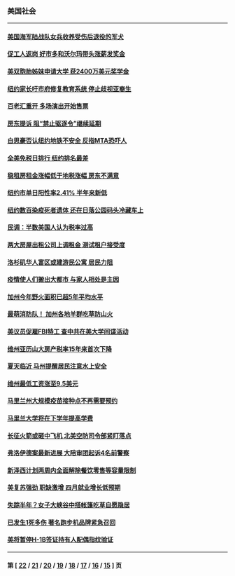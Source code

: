 ### 美国社会
---
#### [美国海军陆战队女兵收养受伤后退役的军犬](../../pages/ncid1078160/n12933082.md) 
#### [促工人返岗 好市多和沃尔玛带头涨薪发奖金](../../pages/ncid1078160/n12933599.md) 
#### [美双胞胎姊妺申请大学 获2400万美元奖学金](../../pages/ncid1078160/n12932504.md) 
#### [纽约家长吁市府修复教育系统 停止歧视亚裔生](../../pages/ncid1078160/n12932574.md) 
#### [百老汇重开 多场演出开始售票](../../pages/ncid1078160/n12932536.md) 
#### [房东提诉 阻“禁止驱逐令”继续延期](../../pages/ncid1078160/n12932563.md) 
#### [白思豪否认纽约地铁不安全 反指MTA恐吓人](../../pages/ncid1078160/n12932554.md) 
#### [全美免税日排行 纽约排名最差](../../pages/ncid1078160/n12932560.md) 
#### [稳租房租金涨幅低于地税涨幅 房东不满意](../../pages/ncid1078160/n12932571.md) 
#### [纽约市单日阳性率2.41% 半年来新低](../../pages/ncid1078160/n12932569.md) 
#### [纽约数百染疫死者遗体  还在日落公园码头冷藏车上](../../pages/ncid1078160/n12932567.md) 
#### [民调：半数美国人认为税率过高](../../pages/ncid1078160/n12932612.md) 
#### [两大房屋出租公司上调租金 测试租户接受度](../../pages/ncid1078160/n12932622.md) 
#### [洛杉矶华人富区或建游民公寓 居民力阻](../../pages/ncid1078160/n12932395.md) 
#### [疫情使人们搬出大都市 与家人相处是主因](../../pages/ncid1078160/n12932277.md) 
#### [加州今年野火面积已超5年平均水平](../../pages/ncid1078160/n12932261.md) 
#### [最萌消防队！ 加州各地羊群吃草防山火](../../pages/ncid1078160/n12932252.md) 
#### [美议员促雇FBI特工 查中共在美大学间谍活动](../../pages/ncid1078160/n12931836.md) 
#### [维州亚历山大房产税率15年来首次下降](../../pages/ncid1078160/n12931962.md) 
#### [夏天临近 马州提醒居民注意水上安全](../../pages/ncid1078160/n12931947.md) 
#### [维州最低工资涨至9.5美元](../../pages/ncid1078160/n12931939.md) 
#### [马里兰州大规模疫苗接种点不再需要预约](../../pages/ncid1078160/n12931932.md) 
#### [马里兰大学将在下学年提高学费](../../pages/ncid1078160/n12931925.md) 
#### [长征火箭或砸中飞机 北美空防司令部紧盯落点](../../pages/ncid1078160/n12931582.md) 
#### [弗洛伊德案最新进展 大陪审团起诉4名前警察](../../pages/ncid1078160/n12931565.md) 
#### [新泽西计划两周内全面解除餐饮零售等容量限制](../../pages/ncid1078160/n12931332.md) 
#### [美复苏强劲 职缺激增 四月就业增长低预期](../../pages/ncid1078160/n12931218.md) 
#### [失踪半年？女子大峡谷中搭帐篷吃草自愿隐居](../../pages/ncid1078160/n12929923.md) 
#### [已发生1死多伤 著名跑步机品牌紧急召回](../../pages/ncid1078160/n12930891.md) 
#### [美将暂停H-1B签证持有人配偶指纹验证](../../pages/ncid1078160/n12930961.md) 

---
#### 第 [ [22](./22.md) / [21](./21.md) / [20](./20.md) / [19](./19.md) / [18](./18.md) / [17](./17.md) / [16](./16.md) / [15](./15.md) ] 页
